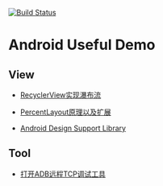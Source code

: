 [![Build Status](https://travis-ci.org/wujingchao/android-demo.svg?branch=master)](https://travis-ci.org/wujingchao/android-demo)

# Android Useful Demo

## View

- [RecyclerView实现瀑布流](./app/src/main/java/com/wujingchao/android/demo/supportLibrary/recyclerview/)

- [PercentLayout原理以及扩展](./app/src/main/java/com/wujingchao/android/demo/supportLibrary/percentlayout)

- [Android Design Support Library](./app/src/main/java/com/wujingchao/android/demo/supportLibrary/design)

## Tool
- [打开ADB远程TCP调试工具](./app/src/main/java/com/wujingchao/android/demo/tool/remotedebug/)